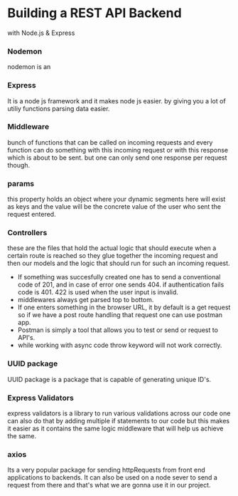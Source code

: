 # Building a REST API Backend

with Node.js & Express





### Nodemon 

nodemon is an 

### Express 

It is a node js framework and it makes node js easier. by giving you a lot of utiliy functions parsing data easier.

### Middleware

bunch of functions that can be called on incoming requests and every function can do something with this incoming request or with this response which is about to be sent. but one can only send one response per request though.

### params 

this property holds an object where your dynamic segments here will exist as keys and the value will be the concrete value of the user who sent the request entered.



### Controllers

these are the files that hold the actual logic that should execute when a certain route is reached so they glue together the incoming request and then our models and the logic that should run for such an incoming request.

- If something was succesfully created one has to send a conventional code of 201, and in case of error one sends 404. if authentication fails code is 401. 422 is used when the user input is invalid.
- middlewares always get parsed top to bottom.
- If one enters something in the browser URL, it by default is a get request so if we have a post route handling that request one can use postman app.
- Postman is simply a tool that allows you to test or send or request to API's.
- while working with async code throw keyword will not work correctly.

### UUID package

UUID package is a package that is capable of generating unique ID's. 

### Express Validators

express validators is a library to run various validations across our code one can also do that by adding multiple if statements to our code but this makes it easier as it contains the same logic middleware that will help us achieve the same.

### axios 

Its a very popular package for sending httpRequests from front end applications to backends. It can also be used on a node sever to send a request from there and that's what we are gonna use it in our project.